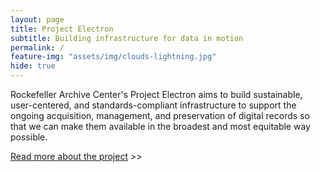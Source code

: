 ```yaml
---
layout: page
title: Project Electron
subtitle: Building infrastructure for data in motion
permalink: /
feature-img: "assets/img/clouds-lightning.jpg"
hide: true
---
```



Rockefeller Archive Center's Project Electron aims to build sustainable, user-centered, and standards-compliant infrastructure
to support the ongoing acquisition, management, and preservation of digital records so that we can make
them available in the broadest and most equitable way possible.  

[Read more about the project](/about/) >>
